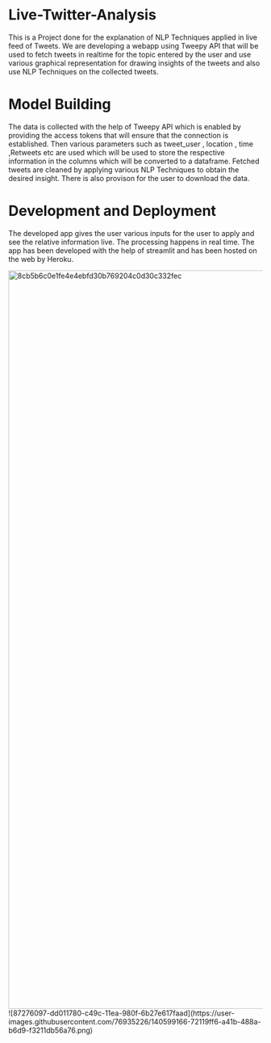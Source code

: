 # Live-Twitter-Analysis
This is a Project done for the explanation of NLP Techniques applied in live feed of Tweets.
We are developing a webapp using Tweepy API that will be used to fetch tweets in realtime for the topic entered by the user and use various graphical representation for drawing insights of the tweets and also use NLP Techniques on the collected tweets.

# Model Building

The data is collected with the help of Tweepy API which is enabled by providing the access tokens that will ensure that the connection is established. Then various parameters such as tweet_user , location , time ,Retweets etc  are used which will be used to store the respective information in the columns which will be converted to a dataframe.
Fetched tweets are cleaned by applying various NLP Techniques to obtain the desired insight. There is also provison for the user to download the data.

# Development and Deployment

The developed app gives the user various inputs for the user to apply and see the relative information live. 
The processing happens in real time.
The app has been developed with the help of streamlit and has been hosted on the web by Heroku.

<img width="1461" alt="8cb5b6c0e1fe4e4ebfd30b769204c0d30c332fec" src="https://user-images.githubusercontent.com/76935226/140599162-d2ecbff8-dcf4-4626-8abc-5dc5504d3360.png">
![87276097-dd011780-c49c-11ea-980f-6b27e617faad](https://user-images.githubusercontent.com/76935226/140599166-72119ff6-a41b-488a-b6d9-f3211db56a76.png)







